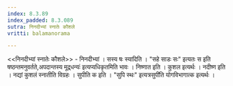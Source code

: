```yaml
---
index: 8.3.89
index_padded: 8.3.089
sutra: निनदीभ्यां स्नातेः कौशले
vritti: balamanorama

---
```

<<निनदीभ्यां स्नातेः कौशले>> - निनदीभ्यां । सस्य षः स्यादिति । "सहे साडः सः" इत्यतः स इति षष्ठन्तमनुवर्तते,अपदान्तस्य मूद्र्धन्यः॑ इत्यप्यधिकृतमिति भावः । निष्णात इति । कुशल इत्यर्थः । नदीष्ण इति । नद्यां कुशलं स्नातीति विग्रहः । सुपीति क इति । "सुपि स्थः" इत्यत्रसुपी॑ति योगविभागात्क इत्यर्थः । 